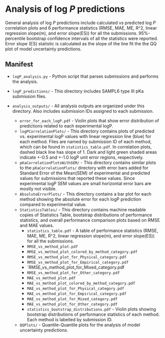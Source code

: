 # Analysis of log *P* predictions

General analysis of log *P* predictions include calculated vs predicted log *P* correlation plots and 6 performance statistics (RMSE, MAE, ME, R^2, linear regression slope(m), and error slope(ES)) for all the submissions. 
95%-percentile bootstrap confidence intervals of all the statistics were reported. Error slope (ES) statistic is calculated as the slope of the line fit the the QQ plot of model uncertainty predictions.

## Manifest
- `logP_analysis.py` - Python script that parses submissions and performs the analysis.
- `logP_predictions/` - This directory includes SAMPL6 type III pKa submission files.

- `analysis_outputs/` - All analysis outputs are organized under this directory.
   Also includes submission IDs assigned to each submission.
  - `error_for_each_logP.pdf` - Violin plots that show error distribution of predictions related to each experimental logP. 
  - `logPCorrelationPlots/` - This directory contains plots of predicted vs. experimental logP values with linear regression line (blue) for each method. Files are named by submission ID of each method, which can be found in `statistics_table.pdf`. In correlation plots, dashed black line has slope of 1. Dark and light green shaded areas indicate +-0.5 and +-1.0 logP unit error regions, respectively.
  - `pKaCorrelationPlotsWithSEM/` - This directory contains similar plots to the `pKaCorrelationPlots/` directory with error bars added for Standard Error of the Mean(SEM) of experimental and predicted values for submissions that reported these values. Since experimental logP SEM values are small horizontal error bars are mostly not visible.
  - `AbsoluteErrorPlots/` - This directory contains a bar plot for each method showing the absolute error for each logP prediction compared to experimental value.
  - `StatisticsTables/` - This directory contains machine readable copies of Statistics Table, bootstrap distributions of performance statistics, and overall performance comparison plots based on RMSE and MAE values.
    - `statistics_table.pdf` - A table of performance statistics (RMSE, MAE, ME, R^2, linear regression slope(m), and error slope(ES)) for all the submissions.
    - `RMSE_vs_method_plot.pdf`
    - `RMSE_vs_method_plot_colored_by_method_category.pdf`
    - `RMSE_vs_method_plot_for_Physical_category.pdf`
    - `RMSE_vs_method_plot_for_Empirical_category.pdf`
    - `RMSE_vs_method_plot_for_Mixed_category.pdf
    - `RMSE_vs_method_plot_for_Other_category.pdf` 
    - `MAE_vs_method_plot.pdf`
    - `MAE_vs_method_plot_colored_by_method_category.pdf`
    - `MAE_vs_method_plot_for_Physical_category.pdf`
    - `MAE_vs_method_plot_for_Empirical_category.pdf`
    - `MAE_vs_method_plot_for_Mixed_category.pdf`
    - `MAE_vs_method_plot_for_Other_category.pdf` 
    - `statistics_bootstrap_distributions.pdf` - Violin plots showing bootstrap distributions of performance statistics of each method. Each method is labelled by submission ID.
  - `QQPlots/` - Quantile-Quantile plots for the analysis of model uncertainty predictions. 
    
    
    
